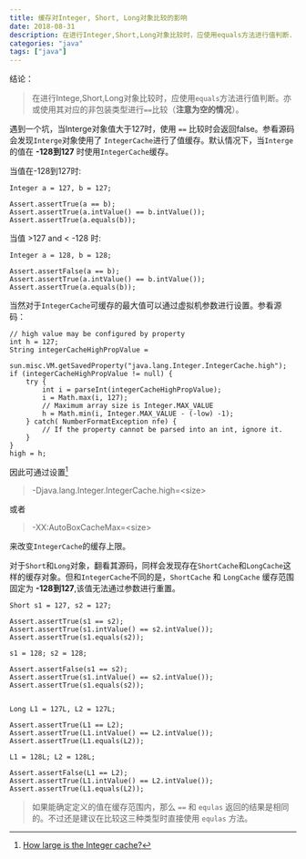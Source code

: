 ```yaml
---
title: 缓存对Integer, Short, Long对象比较的影响
date: 2018-08-31
description: 在进行Integer,Short,Long对象比较时，应使用equals方法进行值判断.
categories: "java"
tags: ["java"]
---
```


结论：

> 在进行Intege,Short,Long对象比较时，应使用`equals`方法进行值判断。亦或使用其对应的非包装类型进行`==`比较（**注意为空的情况**）。


遇到一个坑，当Interge对象值大于127时，使用 `==` 比较时会返回false。参看源码会发现`Interge`对象使用了 `IntegerCache`进行了值缓存。默认情况下，当`Interge`的值在 **-128到127** 时使用`IntegerCache`缓存。

当值在-128到127时:

    Integer a = 127, b = 127;

    Assert.assertTrue(a == b);
    Assert.assertTrue(a.intValue() == b.intValue());
    Assert.assertTrue(a.equals(b));
    
当值 >127 and < -128 时:

    Integer a = 128, b = 128;

    Assert.assertFalse(a == b);
    Assert.assertTrue(a.intValue() == b.intValue());
    Assert.assertTrue(a.equals(b));
    
当然对于`IntegerCache`可缓存的最大值可以通过虚拟机参数进行设置。参看源码：

    // high value may be configured by property
    int h = 127;
    String integerCacheHighPropValue =
        sun.misc.VM.getSavedProperty("java.lang.Integer.IntegerCache.high");
    if (integerCacheHighPropValue != null) {
        try {
            int i = parseInt(integerCacheHighPropValue);
            i = Math.max(i, 127);
            // Maximum array size is Integer.MAX_VALUE
            h = Math.min(i, Integer.MAX_VALUE - (-low) -1);
        } catch( NumberFormatException nfe) {
            // If the property cannot be parsed into an int, ignore it.
        }
    }
    high = h;

因此可通过设置[^comments]

> -Djava.lang.Integer.IntegerCache.high=<size\>

或者

> -XX:AutoBoxCacheMax=<size\>

来改变`IntegerCache`的缓存上限。


对于`Short`和`Long`对象，翻看其源码，同样会发现存在`ShortCache`和`LongCache`这样的缓存对象。但和`IntegerCache`不同的是，`ShortCache` 和 `LongCache` 缓存范围固定为 **-128到127**,该值无法通过参数进行重置。

    Short s1 = 127, s2 = 127;

    Assert.assertTrue(s1 == s2);
    Assert.assertTrue(s1.intValue() == s2.intValue());
    Assert.assertTrue(s1.equals(s2));

    s1 = 128; s2 = 128;

    Assert.assertFalse(s1 == s2);
    Assert.assertTrue(s1.intValue() == s2.intValue());
    Assert.assertTrue(s1.equals(s2));


    Long L1 = 127L, L2 = 127L;

    Assert.assertTrue(L1 == L2);
    Assert.assertTrue(L1.intValue() == L2.intValue());
    Assert.assertTrue(L1.equals(L2));

    L1 = 128L; L2 = 128L;

    Assert.assertFalse(L1 == L2);
    Assert.assertTrue(L1.intValue() == L2.intValue());
    Assert.assertTrue(L1.equals(L2));
    
> 如果能确定定义的值在缓存范围内，那么 `==` 和 `equlas` 返回的结果是相同的。不过还是建议在比较这三种类型时直接使用 `equlas` 方法。

[^comments]: [How large is the Integer cache?](https://stackoverflow.com/questions/15052216/how-large-is-the-integer-cache)
